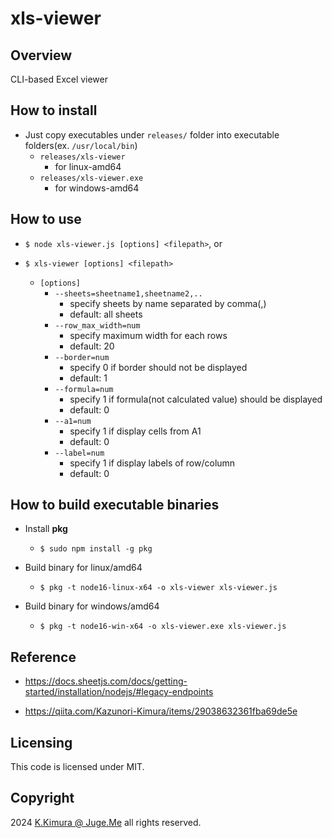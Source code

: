 # xls-viewer


## Overview

CLI-based Excel viewer


## How to install

- Just copy executables under `releases/` folder into executable folders(ex. `/usr/local/bin`)
  - `releases/xls-viewer`
    - for linux-amd64
  - `releases/xls-viewer.exe`
    - for windows-amd64


## How to use

- `$ node xls-viewer.js [options] <filepath>`, or
- `$ xls-viewer [options] <filepath>`

  - `[options]`
    - `--sheets=sheetname1,sheetname2,..`
      - specify sheets by name separated by comma(,)
      - default: all sheets
    - `--row_max_width=num`
      - specify maximum width for each rows
      - default: 20
    - `--border=num`
      - specify 0 if border should not be displayed
      - default: 1
    - `--formula=num`
      - specify 1 if formula(not calculated value) should be displayed
      - default: 0
    - `--a1=num`
      - specify 1 if display cells from A1
      - default: 0
    - `--label=num`
      - specify 1 if display labels of row/column
      - default: 0

  
## How to build executable binaries

- Install **pkg**
  - `$ sudo npm install -g pkg`

- Build binary for linux/amd64
  - `$ pkg -t node16-linux-x64 -o xls-viewer xls-viewer.js`

- Build binary for windows/amd64
  - `$ pkg -t node16-win-x64 -o xls-viewer.exe xls-viewer.js`


## Reference

- https://docs.sheetjs.com/docs/getting-started/installation/nodejs/#legacy-endpoints

- https://qiita.com/Kazunori-Kimura/items/29038632361fba69de5e



## Licensing

This code is licensed under MIT.


## Copyright

2024  [K.Kimura @ Juge.Me](https://github.com/dotnsf) all rights reserved.
